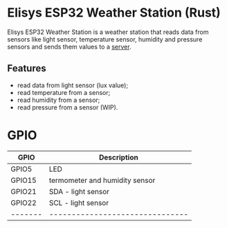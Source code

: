 # Elisys ESP32 Weather Station (Rust)

Elisys ESP32 Weather Station is a weather station that reads data from sensors like light sensor, temperature sensor, humidity and pressure sensors and sends them values to a [server](https://github.com/goto-eof/elisys-home-automation-server-java).

## Features

- read data from light sensor (lux value);
- read temperature from a sensor;
- read humidity from a sensor;
- read pressure from a sensor (WIP).

# GPIO

| GPIO    | Description                     |
| ------- | ------------------------------- |
| GPIO5   | LED                             |
| GPIO15  | termometer and humidity sensor  |
| GPIO21  | SDA - light sensor              |
| GPIO22  | SCL - light sensor              |
| ------- | ------------------------------- |
